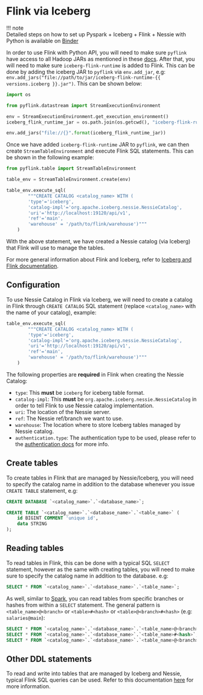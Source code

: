 # Flink via Iceberg

!!! note    
    Detailed steps on how to set up Pyspark + Iceberg + Flink + Nessie with Python is available on [Binder](https://mybinder.org/v2/gh/projectnessie/nessie-demos/main?filepath=notebooks/nessie-iceberg-flink-demo-nba.ipynb)

In order to use Flink with Python API, you will need to make sure `pyflink` have access to all Hadoop JARs as mentioned in these [docs](https://iceberg.apache.org/docs/latest/flink/#flinks-python-api). After that, you will need to make sure `iceberg-flink-runtime` is added to Flink. This can be done by adding the iceberg JAR to `pyflink` via `env.add_jar`, e.g: `env.add_jars("file://path/to/jar/iceberg-flink-runtime-{{ versions.iceberg }}.jar")`. This can be shown below:

```python
import os

from pyflink.datastream import StreamExecutionEnvironment

env = StreamExecutionEnvironment.get_execution_environment()
iceberg_flink_runtime_jar = os.path.join(os.getcwd(), "iceberg-flink-runtime-{{ versions.iceberg }}.jar")

env.add_jars("file://{}".format(iceberg_flink_runtime_jar))
```

Once we have added `iceberg-flink-runtime` JAR to `pyflink`, we can then create `StreamTableEnvironment` and execute Flink SQL statements. This can be shown in the following example:

```python
from pyflink.table import StreamTableEnvironment

table_env = StreamTableEnvironment.create(env)

table_env.execute_sql(
        """CREATE CATALOG <catalog_name> WITH (
        'type'='iceberg',
        'catalog-impl'='org.apache.iceberg.nessie.NessieCatalog',
        'uri'='http://localhost:19120/api/v1',
        'ref'='main',
        'warehouse' = '/path/to/flink/warehouse')"""
    )
```

With the above statement, we have created a Nessie catalog (via Iceberg) that Flink will use to manage the tables.

For more general information about Flink and Iceberg, refer to [Iceberg and Flink documentation](https://iceberg.apache.org/docs/latest/flink/).


## Configuration 

To use Nessie Catalog in Flink via Iceberg, we will need to create a catalog in Flink through `CREATE CATALOG` SQL statement (replace `<catalog_name>` with the name of your catalog), example:

```python
table_env.execute_sql(
        """CREATE CATALOG <catalog_name> WITH (
        'type'='iceberg',
        'catalog-impl'='org.apache.iceberg.nessie.NessieCatalog',
        'uri'='http://localhost:19120/api/v1',
        'ref'='main',
        'warehouse' = '/path/to/flink/warehouse')"""
    )
```

The following properties are **required** in Flink when creating the Nessie Catalog:

- `type`: This **must** be `iceberg` for iceberg table format.
- `catalog-impl`: This **must** be `org.apache.iceberg.nessie.NessieCatalog` in order to tell Flink to use Nessie catalog implementation.
- `uri`: The location of the Nessie server.
- `ref`: The Nessie ref/branch we want to use.
- `warehouse`: The location where to store Iceberg tables managed by Nessie catalog.
- `authentication.type`: The authentication type to be used, please refer to the [authentication docs](../auth_config.md) for more info.


## Create tables

To create tables in Flink that are managed by Nessie/Iceberg, you will need to specify the catalog name in addition to the database whenever you issue `CREATE TABLE` statement, e.g:

```sql
CREATE DATABASE `<catalog_name>`.`<database_name>`;

CREATE TABLE `<catalog_name>`.`<database_name>`.`<table_name>` (
    id BIGINT COMMENT 'unique id',
    data STRING
);
```

## Reading tables

To read tables in Flink, this can be done with a typical SQL `SELECT` statement, however as the same with creating tables, you will need to make sure to specify the catalog name in addition to the database. e.g:

```sql
SELECT * FROM `<catalog_name>`.`<database_name>`.`<table_name>`;
```

As well, similar to [Spark](spark.md#reading), you can read tables from specific
branches or hashes from within a `SELECT` statement. The general pattern is `<table_name>@<branch>` or `<table>#<hash>` or `<table>@<branch>#<hash>` (e.g: `salaries@main`):

```sql
SELECT * FROM `<catalog_name>`.`<database_name>`.`<table_name>@<branch>`;
SELECT * FROM `<catalog_name>`.`<database_name>`.`<table_name>#<hash>`;
SELECT * FROM `<catalog_name>`.`<database_name>`.`<table_name>@<branch>#<hash>`;
```

## Other DDL statements

To read and write into tables that are managed by Iceberg and Nessie, typical Flink SQL queries can be used. Refer to this documentation [here](https://iceberg.apache.org/docs/latest/flink-ddl/) for more information.
